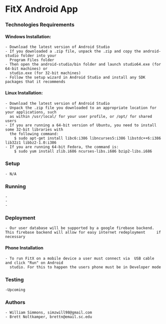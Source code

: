 # FitX Android App #

### Technologies Requirements ###

#### Windows Installation: ####
    - Download the latest version of Android Studio
    - If you downloaded a .zip file, unpack the .zip and copy the android-studio folder into your
      Program Files folder
    - Then open the android-studio/bin folder and launch studio64.exe (for 64-bit machines) or 
      studio.exe (for 32-bit machines)
    - Follow the setup wizard in Android Studio and install any SDK packages that it recommends
#### Linux Installation: ####
    - Download the latest version of Android Studio
    - Unpack the .zip file you downloaded to an appropriate location for your applications, such 
      as within /usr/local/ for your user profile, or /opt/ for shared users
    - If you are running a 64-bit version of Ubuntu, you need to install some 32-bit libraries with 
      the following command:
        $ sudo apt-get install libc6:i386 libncurses5:i386 libstdc++6:i386 lib32z1 libbz2-1.0:i386
    - If you are running 64-bit Fedora, the command is:
        $ sudo yum install zlib.i686 ncurses-libs.i686 bzip2-libs.i686
        
### Setup ###
    - N/A
### Running ###
    -
    -
    -
### Deployment ###
    - Our user database will be supported by a google firebase backend. This firebase backend will allow for easy internet redeployment     if necessary
#### Phone Installation ####
    - To run FitX on a mobile device a user must connect via  USB cable and click "Run" on Android 
      studio. For this to happen the users phone must be in Developer mode
    
### Testing ###
    -Upcoming

### Authors ###
    - William Simmons, simzwill98@gmail.com
    - Brett Noltkamper, brettn@email.sc.edu
